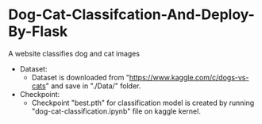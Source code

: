 # Dog-Cat-Classifcation-And-Deploy-By-Flask
A website classifies dog and cat images


- Dataset: 
  + Dataset is downloaded from "https://www.kaggle.com/c/dogs-vs-cats" and save in "./Data/" folder.
- Checkpoint:
  + Checkpoint "best.pth" for classification model is created by running "dog-cat-classification.ipynb" file on kaggle kernel.
